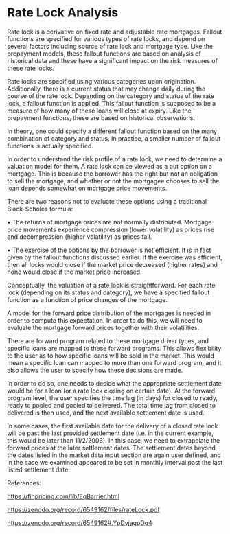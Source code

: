 # Rate Lock Analysis

Rate lock is a derivative on fixed rate and adjustable rate mortgages. Fallout functions are specified for various types of rate locks, and depend on several factors including source of rate lock and mortgage type. Like the prepayment models, these fallout functions are based on analysis of historical data and these have a significant impact on the risk measures of these rate locks.

Rate locks are specified using various categories upon origination. Additionally, there is a current status that may change daily during the course of the rate lock. Depending on the category and status of the rate lock, a fallout function is applied. This fallout function is supposed to be a measure of how many of these loans will close at expiry. Like the prepayment functions, these are based on historical observations.

In theory, one could specify a different fallout function based on the many combination of category and status. In practice, a smaller number of fallout functions is actually specified. 

In order to understand the risk profile of a rate lock, we need to determine a valuation model for them. A rate lock can be viewed as a put option on a mortgage. This is because the borrower has the right but not an obligation to sell the mortgage, and whether or not the mortgagee chooses to sell the loan depends somewhat on mortgage price movements.

There are two reasons not to evaluate these options using a traditional Black-Scholes formula:

• The returns of mortgage prices are not normally distributed. Mortgage price movements experience compression (lower volatility) as prices rise and decompression
(higher volatility) as prices fall.

• The exercise of the options by the borrower is not efficient. It is in fact given by the fallout functions discussed earlier. If the exercise was efficient, then all locks would close if the market price decreased (higher rates) and none would close if the market price increased.

Conceptually, the valuation of a rate lock is straightforward. For each rate lock (depending on its status and category), we have a specified fallout function as a function of price changes of the mortgage. 

A model for the forward price distribution of the mortgages is needed in order to compute this expectation. In order to do this, we will need to evaluate the mortgage
forward prices together with their volatilities.

There are forward program related to these mortgage driver types, and specific loans are mapped to these forward programs. This allows flexibility to the user as to how specific loans will be sold in the market. This would mean a specific loan can mapped to more than one forward program, and it also allows the user to specify how these decisions are made. 

In order to do so, one needs to decide what the appropriate settlement date would be for a loan (or a rate lock closing on certain date). At the forward program level, the user specifies the time lag (in days) for closed to ready, ready to pooled and pooled to delivered. The total time lag from closed to delivered is then used, and the next available settlement date is used.

In some cases, the first available date for the delivery of a closed rate lock will be past the last provided settlement date (i.e. in the current example, this would be later than 11/2/2003). In this case, we need to extrapolate the forward prices at the later settlement dates. The settlement dates beyond the dates listed in the market data input section are again user defined, and in the case we examined appeared to be set in monthly interval past the last listed settlement date. 

References:

https://finpricing.com/lib/EqBarrier.html

https://zenodo.org/record/6549162/files/rateLock.pdf

https://zenodo.org/record/6549162#.YpDvjagpDq4



